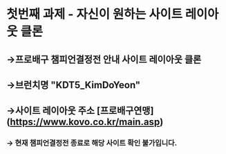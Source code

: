 # 첫번째 과제 - 자신이 원하는 사이트 레이아웃 클론

## →프로배구 챔피언결정전 안내 사이트 레이아웃 클론

## →브런치명 "KDT5_KimDoYeon"

## →사이트 레이아웃 주소  [프로배구연맹] (https://www.kovo.co.kr/main.asp)
### → 현재 챔피언결정전 종료로 해당 사이트 확인 불가입니다.
